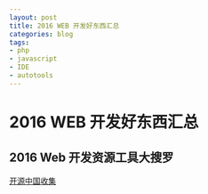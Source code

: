 ```yaml
---
layout: post
title: 2016 WEB 开发好东西汇总
categories: blog
tags:
- php
- javascript
- IDE
- autotools
---
```

# 2016 WEB 开发好东西汇总
## 2016 Web 开发资源工具大搜罗
[开源中国收集](https://www.oschina.net/news/77717/2016-web-develop-tools-collection?from=20161009)
